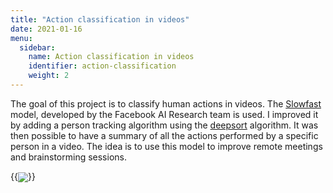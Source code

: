 ```yaml
---
title: "Action classification in videos"
date: 2021-01-16
menu:
  sidebar:
    name: Action classification in videos
    identifier: action-classification
    weight: 2
---
```

The goal of this project is to classify human actions in videos. The [Slowfast](https://github.com/bdebbabi/SlowFast) model, developed by the Facebook AI Research team is used. I improved it by adding a person tracking algorithm using the [deepsort](https://github.com/nwojke/deep_sort) algorithm. It was then possible to have a summary of all the actions performed by a specific person in a video. The idea is to use this model to improve remote meetings and brainstorming sessions. 

{{<img src="https://user-images.githubusercontent.com/47567574/118726618-dddba600-b831-11eb-9d61-bf1afc933aa7.gif" align="center" caption="An example of the action classification">}}
